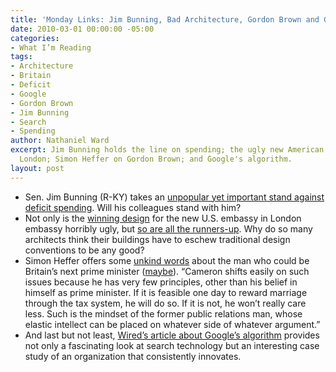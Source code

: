 ```yaml
---
title: 'Monday Links: Jim Bunning, Bad Architecture, Gordon Brown and Google'
date: 2010-03-01 00:00:00 -05:00
categories:
- What I’m Reading
tags:
- Architecture
- Britain
- Deficit
- Google
- Gordon Brown
- Jim Bunning
- Search
- Spending
author: Nathaniel Ward
excerpt: Jim Bunning holds the line on spending; the ugly new American embassy in
  London; Simon Heffer on Gordon Brown; and Google's algorithm.
layout: post
---
```


  * Sen. Jim Bunning (R-KY) takes an [unpopular yet important stand against deficit spending][1]. Will his colleagues stand with him?
  * Not only is the [winning design][2] for the new U.S. embassy in London embassy horribly ugly, but [so are all the runners-up][3]. Why do so many architects think their buildings have to eschew traditional design conventions to be any good?
  * Simon Heffer offers some [unkind words][4] about the man who could be Britain’s next prime minister ([maybe][5]). “Cameron shifts easily on such issues because he has very few principles, other than his belief in himself as prime minister. If it is feasible one day to reward marriage through the tax system, he will do so. If it is not, he won’t really care less. Such is the mindset of the former public relations man, whose elastic intellect can be placed on whatever side of whatever argument.”
  * And last but not least, [Wired’s article about Google’s algorithm][6] provides not only a fascinating look at search technology but an interesting case study of an organization that consistently innovates.

 [1]: http://www.huffingtonpost.com/2010/02/26/jim-bunning-repeatedly-bl_n_477910.html
 [2]: http://londonist.com/2010/02/design_for_new_us_embassy_building.php
 [3]: http://londonist.com/2010/02/us_embassy_exhibition_new_london_ar.php
 [4]: http://www.newstatesman.com/uk-politics/2010/03/cameron-party-tories-schools
 [5]: http://www.bloomberg.com/apps/news?pid=20601104&sid=arNYfnclPbx8
 [6]: http://www.wired.com/magazine/2010/02/ff_google_algorithm/all/1